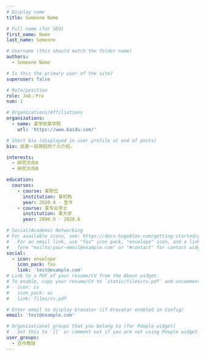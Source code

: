 ```yaml
---
# Display name
title: Someone Name

# Full name (for SEO)
first_name: Name
last_name: Someone

# Username (this should match the folder name)
authors:
  - Someone Name

# Is this the primary user of the site?
superuser: false

# Role/position
role: Job；Pro
num: 1

# Organizations/Affiliations
organizations:
  - name: 某学校某学院
    url: 'https://www.baidu.com/'

# Short bio (displayed in user profile at end of posts)
bio: 这是一段简短的个人介绍。

interests:
  - 研究方向A
  - 研究方向B

education:
  courses:
    - course: 某职位
      institution: 某机构
      year: 2020.9 - 至今
    - course: 某专业学士
      institution: 某大学
      year: 2000.9 - 2020.6

# Social/Academic Networking
# For available icons, see: https://docs.hugoblox.com/getting-started/page-builder/#icons
#   For an email link, use "fas" icon pack, "envelope" icon, and a link in the
#   form "mailto:your-email@example.com" or "#contact" for contact widget.
social:
  - icon: envelope
    icon_pack: fas
    link: 'test@example.com'
# Link to a PDF of your resume/CV from the About widget.
# To enable, copy your resume/CV to `static/files/cv.pdf` and uncomment the lines below.
# - icon: cv
#   icon_pack: ai
#   link: files/cv.pdf

# Enter email to display Gravatar (if Gravatar enabled in Config)
email: 'test@example.com'

# Organizational groups that you belong to (for People widget)
#   Set this to `[]` or comment out if you are not using People widget.
user_groups:
  - 合作教授
---
```


